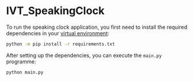 # IVT_SpeakingClock

To run the speaking clock application, you first need to install the required dependencies in your [virtual environment](https://virtualenv.pypa.io/en/latest/):

```sh
python -m pip install -r requirements.txt
```

After setting up the dependencies, you can execute the `main.py` programme:

```sh
python main.py
```

